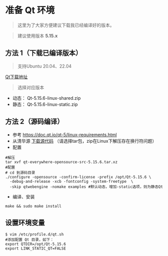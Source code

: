 # 准备 Qt 环境

> 这里为了大家方便建议下载我已经编译好的版本。

> 建议使用版本 **5.15.x**

## 方法 1（下载已编译版本）
> 支持Ubuntu 20.04、22.04

[Qt下载地址](https://www.chuanshaninfo.com/download/Qt/)
> 选择对应版本 
- 动态： Qt-5.15.6-linux-shared.zip
- 静态： Qt-5.15.6-linux-static.zip

## 方法 2（源码编译）

- 参考 https://doc.qt.io/qt-5/linux-requirements.html
- 从清华源 [下载源代码](https://mirrors.tuna.tsinghua.edu.cn/qt/official_releases/qt/5.15/5.15.6/single/qt-everywhere-opensource-src-5.15.6.tar.xz)
（请选择tar包，zip在Linux下解压存在换行符问题）
- 配置
```shell
#解压
tar xvf qt-everywhere-opensource-src-5.15.6.tar.xz
#配置
# cd 到源码目录
./configure -opensource -confirm-license -prefix /opt/Qt-5.15.6 \
  -debug-and-release -xcb -fontconfig -system-freetype  \
  -skip qtwebengine -nomake examples #默认动态，增加-static选项，则为静态Qt
```

- 编译、安装
```shell
make && sudo make install
```

## 设置环境变量

```shell
$ vim /etc/profile.d/qt.sh 
#添加配置 Qt 目录，如下：
export QTDIR=/opt/Qt-5.15.6
export LINK_STATIC_QT=FALSE
```